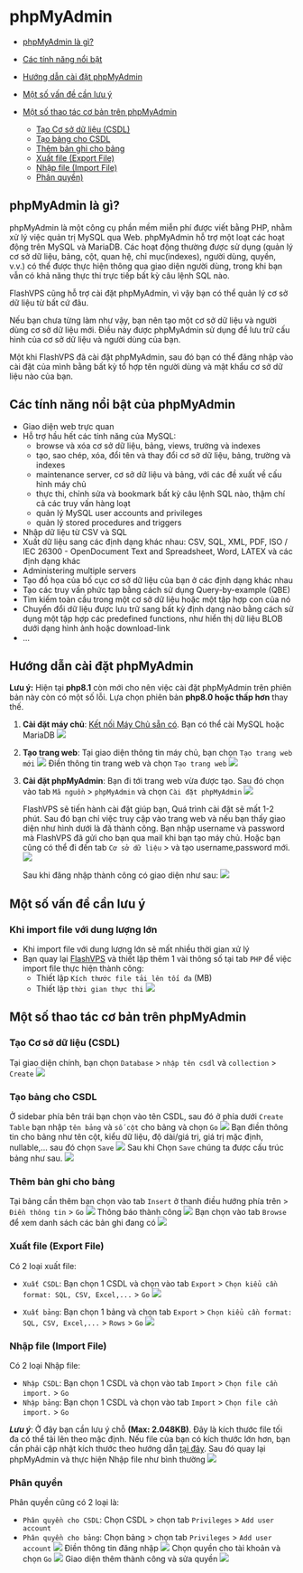 # phpMyAdmin

<!-- TOC -->

- [phpMyAdmin là gì?](#php-myadmin-là-gì)
- [Các tính năng nổi bật](#các-tính-năng-nổi-bật-php-myadmin)
- [Hướng dẫn cài đặt phpMyAdmin](#hướng-dẫn-cài-đặt-php-myadmin)
- [Một số vấn đề cần lưu ý](#một-số-vấn-đề-cần-lưu-ý-php-myadmin)
- [Một số thao tác cơ bản trên phpMyAdmin](#một-số-thao-tác-cơ-bản-trên-php-myadmin)

  - [Tạo Cơ sở dữ liệu (CSDL)](#tạo-csdl-php-myadmin)
  - [Tạo bảng cho CSDL](#tạo-bảng-php-myadmin)
  - [Thêm bản ghi cho bảng](#thêm-bản-ghi-cho-bảng-php-myadmin)
  - [Xuất file (Export File)](#xuất-file-php-myadmin)
  - [Nhập file (Import File)](#nhập-file-php-myadmin)
  - [Phân quyền)](#phân-quyền-php-myadmin)
<!-- /TOC -->

<a id="markdown-php-myadmin-là-gì" name="php-myadmin-là-gì"></a>

## phpMyAdmin là gì?

phpMyAdmin là một công cụ phần mềm miễn phí được viết bằng PHP, nhằm xử lý việc quản trị MySQL qua Web. phpMyAdmin hỗ trợ một loạt các hoạt động trên MySQL và MariaDB. Các hoạt động thường được sử dụng (quản lý cơ sở dữ liệu, bảng, cột, quan hệ, chỉ mục(indexes), người dùng, quyền, v.v.) có thể được thực hiện thông qua giao diện người dùng, trong khi bạn vẫn có khả năng thực thi trực tiếp bất kỳ câu lệnh SQL nào.

FlashVPS cũng hỗ trợ cài đặt phpMyAdmin, vì vậy bạn có thể quản lý cơ sở dữ liệu từ bất cứ đâu.

Nếu bạn chưa từng làm như vậy, bạn nên tạo một cơ sở dữ liệu và người dùng cơ sở dữ liệu mới. Điều này được phpMyAdmin sử dụng để lưu trữ cấu hình của cơ sở dữ liệu và người dùng của bạn.

Một khi FlashVPS đã cài đặt phpMyAdmin, sau đó bạn có thể đăng nhập vào cài đặt của mình bằng bất kỳ tổ hợp tên người dùng và mật khẩu cơ sở dữ liệu nào của bạn.

<a id="markdown-các-tính-năng-nổi-bật-php-myadmin" name="các-tính-năng-nổi-bật-php-myadmin"></a>

## Các tính năng nổi bật của phpMyAdmin

- Giao diện web trực quan
- Hỗ trợ hầu hết các tính năng của MySQL:
  - browse và xóa cơ sở dữ liệu, bảng, views, trường và indexes
  - tạo, sao chép, xóa, đổi tên và thay đổi cơ sở dữ liệu, bảng, trường và indexes
  - maintenance server, cơ sở dữ liệu và bảng, với các đề xuất về cấu hình máy chủ
  - thực thi, chỉnh sửa và bookmark bất kỳ câu lệnh SQL nào, thậm chí cả các truy vấn hàng loạt
  - quản lý MySQL user accounts and privileges
  - quản lý stored procedures and triggers
- Nhập dữ liệu từ CSV và SQL
- Xuất dữ liệu sang các định dạng khác nhau: CSV, SQL, XML, PDF, ISO / IEC 26300 - OpenDocument Text and Spreadsheet, Word, LATEX và các định dạng khác
- Administering multiple servers
- Tạo đồ họa của bố cục cơ sở dữ liệu của bạn ở các định dạng khác nhau
- Tạo các truy vấn phức tạp bằng cách sử dụng Query-by-example (QBE)
- Tìm kiếm toàn cầu trong một cơ sở dữ liệu hoặc một tập hợp con của nó
- Chuyển đổi dữ liệu được lưu trữ sang bất kỳ định dạng nào bằng cách sử dụng một tập hợp các predefined functions, như hiển thị dữ liệu BLOB dưới dạng hình ảnh hoặc download-link
- ...

<a id="markdown-hướng-dẫn-cài-đặt-php-myadmin" name="hướng-dẫn-cài-đặt-php-myadmin"></a>

## Hướng dẫn cài đặt phpMyAdmin

**Lưu ý:** Hiện tại **php8.1** còn mới cho nên việc cài đặt phpMyAdmin trên phiên bản này còn có một số lỗi.
Lựa chọn phiên bản **php8.0 hoặc thấp hơn** thay thế.

1. **Cài đặt máy chủ**: [Kết nối Máy Chủ sẵn có](https://flashvps.dev/docs/vi/1.0/connect-custom-server). Bạn có thể cài MySQL hoặc MariaDB
   ![](/vendor/docs/images/phpmyadmin-create-new-server.png)

2. **Tạo trang web**: Tại giao diện thông tin máy chủ, bạn chọn `Tạo trang web mới`
![](/vendor/docs/images/phpmyadmin-list-site.png)
Điền thông tin trang web và chọn `Tạo trang web`
![](/vendor/docs/images/phpmyadmin-create-new-site.png)

3. **Cài đặt phpMyAdmin**: Bạn đi tới trang web vừa được tạo.
   Sau đó chọn vào tab `Mã nguồn` > `phpMyAdmin` và chọn `Cài đặt phpMyAdmin`
   ![](/vendor/docs/images/phpmyadmin-site-install-phpmyadmin.png)

   FlashVPS sẽ tiến hành cài đặt giúp bạn, Quá trình cài đặt sẽ mất 1-2 phút. Sau đó bạn chỉ việc truy cập vào trang web và nếu bạn thấy giao diện như hình dưới là đã thành công.
   Bạn nhập username và password mà FlashVPS đã gửi cho bạn qua mail khi bạn tạo máy chủ. Hoặc bạn cũng có thể đi đến tab `Cơ sở dữ liệu` > và tạo username,password mới.
   ![](/vendor/docs/images/phpmyadmin-login-screen.png)

   Sau khi đăng nhập thành công có giao diện như sau:
   ![](/vendor/docs/images/phpmyadmin-dashboard.png)

<a id="markdown-một-số-vấn-đề-cần-lưu-ý-php-myadmin" name="một-số-vấn-đề-cần-lưu-ý-php-myadmin"></a>

## Một số vấn đề cần lưu ý

### Khi import file với dung lượng lớn

- Khi import file với dung lượng lớn sẽ mất nhiều thời gian xử lý
- Bạn quay lại [FlashVPS](http://flashvps.dev/servers) và thiết lập thêm 1 vài thông số tại tab `PHP` để việc import file thực hiện thành công:
  - Thiết lập `Kích thước file tải lên tối đa` (MB)
  - Thiết lập `thời gian thực thi`
    ![](/vendor/docs/images/phpmyadmin-config-php.png)


<a id="markdown-một-số-thao-tác-cơ-bản-trên-php-myadmin" name="một-số-thao-tác-cơ-bản-trên-php-myadmin"></a>

## Một số thao tác cơ bản trên phpMyAdmin

<a id="markdown-tạo-csdl-php-myadmin" name="tạo-csdl-php-myadmin"></a>

### Tạo Cơ sở dữ liệu (CSDL)

Tại giao diện chính, bạn chọn `Database` > `nhập tên csdl` và `collection` > `Create`
![](/vendor/docs/images/phpmyadmin-create-database.png)

<a id="markdown-tạo-bảng-php-myadmin" name="tạo-bảng-php-myadmin"></a>

### Tạo bảng cho CSDL

Ở sidebar phía bên trái bạn chọn vào tên CSDL, sau đó ở phía dưới `Create Table` bạn nhập `tên bảng` và `số cột` cho bảng và chọn `Go`
![](/vendor/docs/images/phpmyadmin-create-table.png)
Bạn điền thông tin cho bảng như tên cột, kiểu dữ liệu, độ dài/giá trị, giá trị mặc định, nullable,... sau đó chọn `Save`
![](/vendor/docs/images/phpmyadmin-create-table1.png)
Sau khi Chọn `Save` chúng ta được cấu trúc bảng như sau.
![](/vendor/docs/images/phpmyadmin-create-table2.png)

<a id="markdown-thêm-bản-ghi-cho-bảng-php-myadmin" name="thêm-bản-ghi-cho-bảng-php-myadmin"></a>

### Thêm bản ghi cho bảng

Tại bảng cần thêm bạn chọn vào tab `Insert` ở thanh điều hướng phía trên > `Điền thông tin` > `Go`
![](/vendor/docs/images/phpmyadmin-insert-record.png)
Thông báo thành công
![](/vendor/docs/images/phpmyadmin-insert-record1.png)
Bạn chọn vào tab `Browse` để xem danh sách các bản ghi đang có
![](/vendor/docs/images/phpmyadmin-view-table.png)

<a id="markdown-xuất-file-php-myadmin" name="xuất-file-php-myadmin"></a>

### Xuất file (Export File)

Có 2 loại xuất file:

- `Xuất CSDL`: Bạn chọn 1 CSDL và chọn vào tab `Export` > `Chọn kiểu cần format: SQL, CSV, Excel,...` > `Go`
  ![](/vendor/docs/images/phpmyadmin-export-database.png)

- `Xuất bảng`: Bạn chọn 1 bảng và chọn tab `Export` > `Chọn kiểu cần format: SQL, CSV, Excel,...` > `Rows` > `Go`
  ![](/vendor/docs/images/phpmyadmin-export-table.png)

<a id="markdown-nhập-file-php-myadmin" name="nhập-file-php-myadmin"></a>

### Nhập file (Import File)

Có 2 loại Nhập file:

- `Nhập CSDL`: Bạn chọn 1 CSDL và chọn vào tab `Import` > `Chọn file cần import.` > `Go`
- `Nhập bảng`: Bạn chọn 1 CSDL và chọn vào tab `Import` > `Chọn file cần import.` > `Go`

**_Lưu ý_**: Ở đây bạn cần lưu ý chỗ **(Max: 2.048KB)**. Đây là kích thước file tối đa có thể tải lên theo mặc định.
Nếu file của bạn có kích thước lớn hơn, bạn cần phải cập nhật kích thước theo hướng dẫn [tại đây](#một-số-vấn-đề-cần-lưu-ý-php-myadmin).
Sau đó quay lại phpMyAdmin và thực hiện Nhập file như bình thường
![](/vendor/docs/images/phpmyadmin-import-database.png)

<a id="markdown-phân-quyền-php-myadmin" name="phân-quyền-php-myadmin"></a>

### Phân quyền

Phân quyền cũng có 2 loại là:

- `Phân quyền cho CSDL`: Chọn CSDL > chọn tab `Privileges` > `Add user account`
- `Phân quyền cho bảng`: Chọn bảng > chọn tab `Privileges` > `Add user account`
  ![](/vendor/docs/images/phpmyadmin-add-user.png)
  Điền thông tin đăng nhập
  ![](/vendor/docs/images/phpmyadmin-add-user1.png)
  Chọn quyền cho tài khoản và chọn `Go`
  ![](/vendor/docs/images/phpmyadmin-add-user2.png)
  Giao diện thêm thành công và sửa quyền
  ![](/vendor/docs/images/phpmyadmin-add-user3.png)
